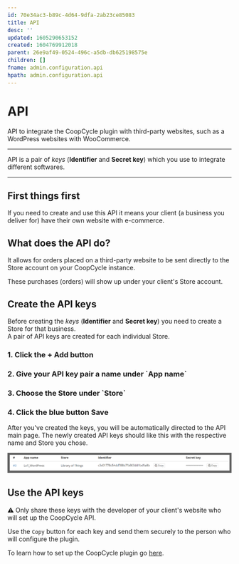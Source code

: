 ```yaml
---
id: 70e34ac3-b89c-4d64-9dfa-2ab23ce85083
title: API
desc: ''
updated: 1605290653152
created: 1604769912018
parent: 26e9af49-0524-496c-a5db-db625198575e
children: []
fname: admin.configuration.api
hpath: admin.configuration.api
---
```

<!-- CSS -->

<link rel="stylesheet" href="https://cdn.jsdelivr.net/npm/bootstrap@4.5.3/dist/css/bootstrap.min.css" integrity="sha384-TX8t27EcRE3e/ihU7zmQxVncDAy5uIKz4rEkgIXeMed4M0jlfIDPvg6uqKI2xXr2" crossorigin="anonymous">
<!-- jQuery and JS bundle w/ Popper.js -->
<script src="https://code.jquery.com/jquery-3.5.1.slim.min.js" integrity="sha384-DfXdz2htPH0lsSSs5nCTpuj/zy4C+OGpamoFVy38MVBnE+IbbVYUew+OrCXaRkfj" crossorigin="anonymous"></script>
<script src="https://cdn.jsdelivr.net/npm/bootstrap@4.5.3/dist/js/bootstrap.bundle.min.js" integrity="sha384-ho+j7jyWK8fNQe+A12Hb8AhRq26LrZ/JpcUGGOn+Y7RsweNrtN/tE3MoK7ZeZDyx" crossorigin="anonymous"></script>
<!-- Font Awesome -->
<script src="https://kit.fontawesome.com/489c6dd9c4.js" crossorigin="anonymous"></script>

# API

<div class="alert alert-info" role="alert">
API to integrate the CoopCycle plugin with third-party websites, such as a WordPress websites with WooCommerce.
<hr><p class="mb-0">API is a pair of <em>keys</em> (<strong>Identifier</strong> and <strong>Secret key</strong>) which you use to integrate different softwares.</p>
</div>

* * *

## First things first

If you need to create and use this API it means your client (a business you deliver for) have their own website with e-commerce.

## What does the API do?

It allows for orders placed on a third-party website to be sent directly to the Store account on your CoopCycle instance.

These purchases (orders) will show up under your client's Store account.

## Create the API keys

<div class="alert alert-warning" role="alert">
Before creating the <em>keys</em> (<strong>Identifier</strong> and <strong>Secret key</strong>) you need to create a Store for that business.
</div>

<div class="alert alert-info" role="alert">
A pair of API keys are created for each individual Store.
</div>

<h3>1. Click the <span class="badge badge-success">+ Add</span> button</h3>
<h3>2. Give your API key pair a name under `App name`</h3>
<h3>3. Choose the Store under `Store`</h3>
<h3>4. Click the blue button <span class="badge badge-primary">Save</span></h3>

After you've created the keys, you will be automatically directed to the API main page. The newly created API keys should like this with the respective name and Store you chose.

![](/assets/images/2020-11-07-20-21-25.png)

## Use the API keys

<div class="alert alert-danger" role="alert">
⚠️ Only share these keys with the developer of your client's website who will set up the CoopCycle API.
</div>

Use the <i class="fa fa-copy"></i> `Copy` button for each key and send them securely to the person who will configure the plugin.

To learn how to set up the CoopCycle plugin go [here](<>).

